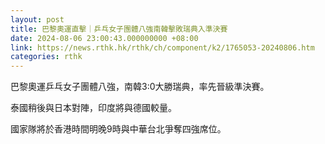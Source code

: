 ```yaml
---
layout: post
title: 巴黎奧運直擊｜乒乓女子團體八強南韓擊敗瑞典入準決賽
date: 2024-08-06 23:00:43.000000000 +08:00
link: https://news.rthk.hk/rthk/ch/component/k2/1765053-20240806.htm
categories: rthk
---
```


巴黎奧運乒乓女子團體八強，南韓3:0大勝瑞典，率先晉級準決賽。

泰國稍後與日本對陣，印度將與德國較量。

國家隊將於香港時間明晚9時與中華台北爭奪四強席位。
